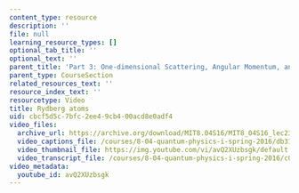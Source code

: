 ```yaml
---
content_type: resource
description: ''
file: null
learning_resource_types: []
optional_tab_title: ''
optional_text: ''
parent_title: 'Part 3: One-dimensional Scattering, Angular Momentum, and Central Potentials'
parent_type: CourseSection
related_resources_text: ''
resource_index_text: ''
resourcetype: Video
title: Rydberg atoms
uid: cbcf5d5c-7bfc-2ee4-9cb4-00acd8e0adf4
video_files:
  archive_url: https://archive.org/download/MIT8.04S16/MIT8_04S16_lec23_s3_300k.mp4
  video_captions_file: /courses/8-04-quantum-physics-i-spring-2016/db31400bb8645097ab1ae12067137d40_avQ2XUzbsgk.vtt
  video_thumbnail_file: https://img.youtube.com/vi/avQ2XUzbsgk/default.jpg
  video_transcript_file: /courses/8-04-quantum-physics-i-spring-2016/c0d6933a7ae4b6d9a2ebc8a8f37672be_avQ2XUzbsgk.pdf
video_metadata:
  youtube_id: avQ2XUzbsgk
---
```

